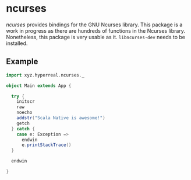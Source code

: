 ncurses
=======

*ncurses* provides bindings for the GNU Ncurses library.  This package is a work in progress as there are hundreds of functions in the Ncurses library.  Nonetheless, this package is very usable as it.  `libncurses-dev` needs to be installed.

Example
-------

```scala
import xyz.hyperreal.ncurses._

object Main extends App {

  try {
    initscr
    raw
    noecho
    addstr("Scala Native is awesome!")
    getch
  } catch {
    case e: Exception =>
      endwin
      e.printStackTrace()
  }

  endwin

}
```
